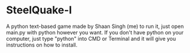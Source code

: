 # SteelQuake-I
A python text-based game made by Shaan Singh (me)
to run it, just open main.py with python however you want. If you don't have python on your computer,
just type "python" into CMD or Terminal and it will give you instructions on how to install.
